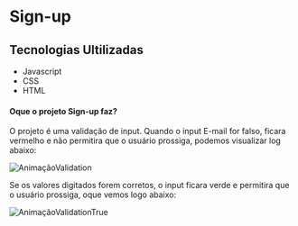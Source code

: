 # Sign-up

## Tecnologias Ultilizadas

- Javascript
- CSS
- HTML

#### Oque o projeto Sign-up faz?

O projeto é uma validação de input. Quando o input E-mail for falso, ficara vermelho e não permitira que o usuário prossiga, podemos visualizar log abaixo:

![AnimaçãoValidation](https://github.com/GabrielBastos019/Sign-up/assets/129820288/25a9bcea-c955-4729-b90a-1d2b5023f421)


Se os valores digitados forem corretos, o input ficara verde e permitira que o usuário prossiga, oque vemos logo abaixo:

![AnimaçãoValidationTrue](https://github.com/GabrielBastos019/Sign-up/assets/129820288/cdd4b5ae-1079-4f83-8769-7bcdfe37d795)
